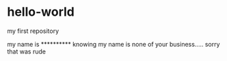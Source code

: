 # hello-world
my first repository

my name is ********** 
knowing my name is none of your business.....
sorry that was rude
